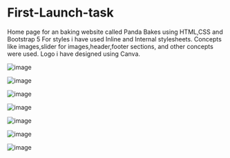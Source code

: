 # First-Launch-task
Home page for an baking website called Panda Bakes using HTML,CSS and Bootstrap 5
For styles i have used Inline and Internal stylesheets.
Concepts like images,slider for images,header,footer sections, and other concepts were used.
Logo i have designed using Canva.

![image](https://user-images.githubusercontent.com/72811515/153220845-7e858666-8ee1-43ba-a3f1-3315a16c8a09.png)

![image](https://user-images.githubusercontent.com/72811515/153220891-3c1847cc-f04f-4517-ad58-194f079ac584.png)

![image](https://user-images.githubusercontent.com/72811515/153220925-a806ad0d-6e5d-4001-aa42-92bbc718ed32.png)

![image](https://user-images.githubusercontent.com/72811515/153220950-39c4308a-a70e-4d3b-b2b8-484aabe192a6.png)

![image](https://user-images.githubusercontent.com/72811515/153221058-9eb3be9d-ba25-47a0-ae88-92cec18ee78b.png)

![image](https://user-images.githubusercontent.com/72811515/153225967-8923c650-8477-4b55-8cd4-f05db5842374.png)

![image](https://user-images.githubusercontent.com/72811515/153226003-93383d1d-4dce-4bd6-95fe-9c662b6d491d.png)

